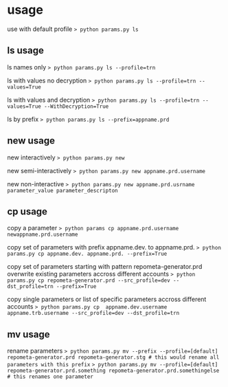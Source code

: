 # usage
use with default profile
`> python params.py ls`

## ls usage
ls names only
`> python params.py ls --profile=trn`

ls with values no decryption
`> python params.py ls --profile=trn --values=True`

ls with values and decryption
`> python params.py ls --profile=trn --values=True --WithDecryption=True`

ls by prefix
`> python params.py ls --prefix=appname.prd`

## new usage
new interactively
`> python params.py new`

new semi-interactively
`> python params.py new appname.prd.username`

new non-interactive
`> python params.py new appname.prd.usrname parameter_value parameter_descripton`

## cp usage
copy a parameter
`> python params cp appname.prd.username newappname.prd.username`

copy set of parameters with prefix appname.dev. to appname.prd.
`> python params.py cp appname.dev. appname.prd. --prefix=True`

copy set of parameters starting with pattern repometa-generator.prd overwrite existing parameters accross different accounts
`> python params.py cp repometa-generator.prd --src_profile=dev --dst_profile=trn --prefix=True`

copy single parameters or list of specific parameters accross different accounts
`> python params.py cp  appname.dev.username appname.trb.username --src_profile=dev --dst_profile=trn`

## mv usage
rename parameters
`> python params.py mv --prefix --profile=[default] repometa-generator.prd repometa-generator.stg # this would rename all parameters with this prefix`
`> python params.py mv --profile=[default] repometa-generator.prd.something repometa-generator.prd.somethingelse # this renames one parameter`